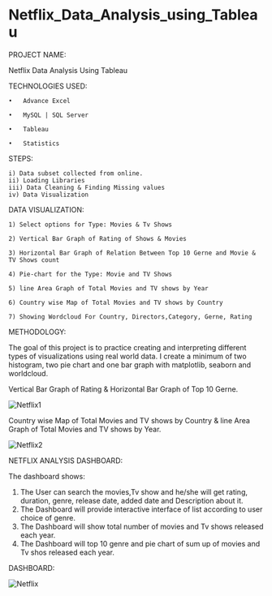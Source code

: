 # Netflix_Data_Analysis_using_Tableau

PROJECT NAME: 

Netflix Data Analysis Using Tableau 


TECHNOLOGIES USED:

    •	Advance Excel

    •	MySQL | SQL Server

    •	Tableau

    •	Statistics
    
STEPS:

    i) Data subset collected from online.
    ii) Loading Libraries
    iii) Data Cleaning & Finding Missing values
    iv) Data Visualization
    
DATA VISUALIZATION: 


    1) Select options for Type: Movies & Tv Shows
    
    2) Vertical Bar Graph of Rating of Shows & Movies
    
    3) Horizontal Bar Graph of Relation Between Top 10 Gerne and Movie & TV Shows count
    
    4) Pie-chart for the Type: Movie and TV Shows
    
    5) line Area Graph of Total Movies and TV shows by Year
    
    6) Country wise Map of Total Movies and TV shows by Country
    
    7) Showing Wordcloud For Country, Directors,Category, Gerne, Rating
    

METHODOLOGY:


The goal of this project is to practice creating and interpreting different types of visualizations using real world data. I create a minimum of two histogram, two pie chart and one bar graph with matplotlib, seaborn and worldcloud.

Vertical Bar Graph of Rating & Horizontal Bar Graph of Top 10 Gerne.

![Netflix1](https://user-images.githubusercontent.com/124501309/218270328-913ef05d-c6dc-478c-93ef-cc1dacdc1751.jpg)



Country wise Map of Total Movies and TV shows by Country & line Area Graph of Total Movies and TV shows by Year.

![Netflix2](https://user-images.githubusercontent.com/124501309/218270348-03ad03b0-c9aa-4b19-a3fe-afe13298e67a.jpg)



NETFLIX ANALYSIS DASHBOARD:

The dashboard shows:

1) The User can search the movies,Tv show and he/she will get rating, duration, genre, release date, added date and Description about it.
2) The Dashboard will provide interactive interface of list according to user choice of genre.
3) The Dashboard will show total number of movies and Tv shows released each year. 
4) The Dashboard will top 10 genre and pie chart of sum up of movies and Tv shos released each year.

DASHBOARD:

![Netflix](https://user-images.githubusercontent.com/124501309/218270123-35907b8d-1ca2-4a7a-8087-5999b55c31f1.png)

